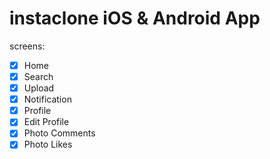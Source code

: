 # instaclone iOS & Android App

screens:

- [x] Home
- [x] Search
- [x] Upload
- [x] Notification
- [x] Profile
- [x] Edit Profile
- [x] Photo Comments
- [x] Photo Likes
